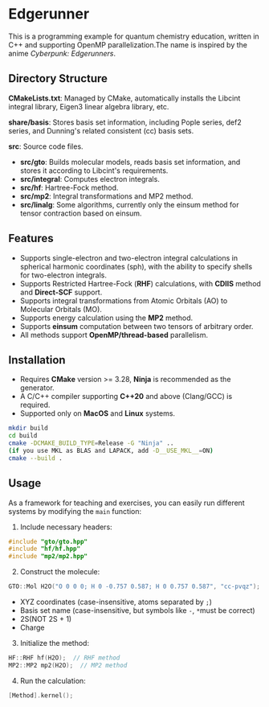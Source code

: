 # Edgerunner

This is a programming example for quantum chemistry education, written in C++ and supporting OpenMP parallelization.The name is inspired by the anime *Cyberpunk: Edgerunners*.

## Directory Structure

**CMakeLists.txt**: Managed by CMake, automatically installs the Libcint integral library, Eigen3 linear algebra library, etc.

**share/basis**: Stores basis set information, including Pople series, def2 series, and Dunning's related consistent (cc) basis sets.

**src**: Source code files.

- **src/gto**: Builds molecular models, reads basis set information, and stores it according to Libcint's requirements.
- **src/integral**: Computes electron integrals.
- **src/hf**: Hartree-Fock method.
- **src/mp2**: Integral transformations and MP2 method.
- **src/linalg**: Some algorithms, currently only the einsum method for tensor contraction based on einsum.

## Features

- Supports single-electron and two-electron integral calculations in spherical harmonic coordinates (sph), with the ability to specify shells for two-electron integrals.
- Supports Restricted Hartree-Fock (**RHF**) calculations, with **CDIIS** method and **Direct-SCF** support.
- Supports integral transformations from Atomic Orbitals (AO) to Molecular Orbitals (MO).
- Supports energy calculation using the **MP2** method.
- Supports **einsum** computation between two tensors of arbitrary order.
- All methods support **OpenMP/thread-based** parallelism.

## Installation

- Requires **CMake** version >= 3.28, **Ninja** is recommended as the generator.
- A C/C++ compiler supporting **C++20** and above (Clang/GCC) is required.
- Supported only on **MacOS** and **Linux** systems.

```bash
mkdir build
cd build
cmake -DCMAKE_BUILD_TYPE=Release -G "Ninja" ..
(if you use MKL as BLAS and LAPACK, add -D__USE_MKL__=ON)
cmake --build .
```

## Usage

As a framework for teaching and exercises, you can easily run different systems by modifying the `main` function:

1. Include necessary headers:

```cpp
#include "gto/gto.hpp"
#include "hf/hf.hpp"
#include "mp2/mp2.hpp"
```

2. Construct the molecule:

```cpp
GTO::Mol H2O("O 0 0 0; H 0 -0.757 0.587; H 0 0.757 0.587", "cc-pvqz");
```

- XYZ coordinates (case-insensitive, atoms separated by `;`)
- Basis set name (case-insensitive, but symbols like `-`, `*`must be correct)
- 2S(NOT 2S + 1)
- Charge

3. Initialize the method:

```cpp
HF::RHF hf(H2O);  // RHF method
MP2::MP2 mp2(H2O);  // MP2 method
```

4. Run the calculation:

```cpp
[Method].kernel();
```
